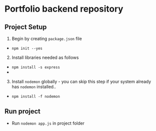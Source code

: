 # Portfolio backend repository

## Project Setup

1. Begin by creating `package.json` file
- `npm init --yes`


2. Install libraries needed as follows
- `npm install -s express`
- 

3. Install `nodemon` globally - you can skip this step if your system already has `nodemon` installed..
- `npm install -f nodemon`

## Run project
- Run `nodemon app.js` in project folder